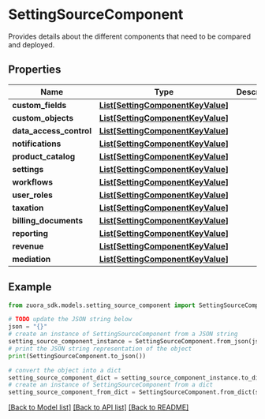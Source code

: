 # SettingSourceComponent

Provides details about the different components that need to be compared and deployed.

## Properties

Name | Type | Description | Notes
------------ | ------------- | ------------- | -------------
**custom_fields** | [**List[SettingComponentKeyValue]**](SettingComponentKeyValue.md) |  | [optional] 
**custom_objects** | [**List[SettingComponentKeyValue]**](SettingComponentKeyValue.md) |  | [optional] 
**data_access_control** | [**List[SettingComponentKeyValue]**](SettingComponentKeyValue.md) |  | [optional] 
**notifications** | [**List[SettingComponentKeyValue]**](SettingComponentKeyValue.md) |  | [optional] 
**product_catalog** | [**List[SettingComponentKeyValue]**](SettingComponentKeyValue.md) |  | [optional] 
**settings** | [**List[SettingComponentKeyValue]**](SettingComponentKeyValue.md) |  | [optional] 
**workflows** | [**List[SettingComponentKeyValue]**](SettingComponentKeyValue.md) |  | [optional] 
**user_roles** | [**List[SettingComponentKeyValue]**](SettingComponentKeyValue.md) |  | [optional] 
**taxation** | [**List[SettingComponentKeyValue]**](SettingComponentKeyValue.md) |  | [optional] 
**billing_documents** | [**List[SettingComponentKeyValue]**](SettingComponentKeyValue.md) |  | [optional] 
**reporting** | [**List[SettingComponentKeyValue]**](SettingComponentKeyValue.md) |  | [optional] 
**revenue** | [**List[SettingComponentKeyValue]**](SettingComponentKeyValue.md) |  | [optional] 
**mediation** | [**List[SettingComponentKeyValue]**](SettingComponentKeyValue.md) |  | [optional] 

## Example

```python
from zuora_sdk.models.setting_source_component import SettingSourceComponent

# TODO update the JSON string below
json = "{}"
# create an instance of SettingSourceComponent from a JSON string
setting_source_component_instance = SettingSourceComponent.from_json(json)
# print the JSON string representation of the object
print(SettingSourceComponent.to_json())

# convert the object into a dict
setting_source_component_dict = setting_source_component_instance.to_dict()
# create an instance of SettingSourceComponent from a dict
setting_source_component_from_dict = SettingSourceComponent.from_dict(setting_source_component_dict)
```
[[Back to Model list]](../README.md#documentation-for-models) [[Back to API list]](../README.md#documentation-for-api-endpoints) [[Back to README]](../README.md)


